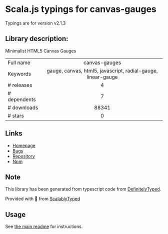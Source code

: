 
# Scala.js typings for canvas-gauges

Typings are for version v2.1.3

## Library description:
Minimalist HTML5 Canvas Gauges

|                    |                 |
| ------------------ | :-------------: |
| Full name          | canvas-gauges |
| Keywords           | gauge, canvas, html5, javascript, radial-gauge, linear-gauge |
| # releases         | 4 |
| # dependents       | 7 |
| # downloads        | 88341 |
| # stars            | 0 |

## Links
- [Homepage](https://github.com/Mikhus/canvas-gauges#readme)
- [Bugs](https://github.com/Mikhus/canvas-gauges/issues)
- [Repository](https://github.com/Mikhus/canvas-gauges)
- [Npm](https://www.npmjs.com/package/canvas-gauges)
    


## Note
This library has been generated from typescript code from [DefinitelyTyped](https://definitelytyped.org).

Provided with :purple_heart: from [ScalablyTyped](https://github.com/oyvindberg/ScalablyTyped)

## Usage
See [the main readme](../../readme.md) for instructions.


